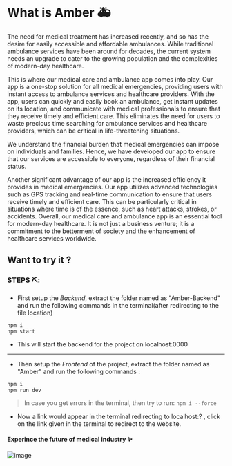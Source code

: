 # What is Amber 🚑

The need for medical treatment has increased recently, and so has the desire for easily accessible and affordable ambulances. While traditional ambulance services have been around for decades, the current system needs an upgrade to cater to the growing population and the complexities of modern-day healthcare.

This is where our medical care and ambulance app comes into play. Our app is a one-stop solution for all medical emergencies, providing users with instant access to ambulance services and healthcare providers. With the app, users can quickly and easily book an ambulance, get instant updates on its location, and communicate with medical professionals to ensure that they receive timely and efficient care. This eliminates the need for users to waste precious time searching for ambulance services and healthcare providers, which can be critical in life-threatening situations.

We understand the financial burden that medical emergencies can impose on individuals and families. Hence, we have developed our app to ensure that our services are accessible to everyone, regardless of their financial status.

Another significant advantage of our app is the increased efficiency it provides in medical emergencies. Our app utilizes advanced technologies such as GPS tracking and real-time communication to ensure that users receive timely and efficient care. This can be particularly critical in situations where time is of the essence, such as heart attacks, strokes, or accidents.
Overall, our medical care and ambulance app is an essential tool for modern-day healthcare. It is not just a business venture; it is a commitment to the betterment of society and the enhancement of healthcare services worldwide.

## Want to try it ?
### STEPS ⛏️:
- First setup the *Backend*, extract the folder named as "Amber-Backend" and run the following commands in the terminal(after redirecting to the file location)
```
npm i 
npm start
```
- This will start the backend for the project on localhost:0000

---

- Then setup the *Frontend* of the project, extract the folder named as "Amber" and run the following commands : 
```
npm i 
npm run dev
```
> In case you get errors in the terminal, then try to run:
``npm i --force``

- Now a link would appear in the terminal redirecting to localhost:? , click on the link given in the terminal to redirect to the website.
#### Experince the future of medical industry ✨

![image](https://user-images.githubusercontent.com/93793691/228978092-cf74063e-ca5f-4194-9270-562161da7b04.png)
